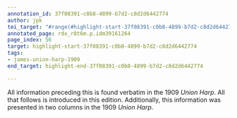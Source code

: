 ```yaml
---
annotation_id: 37f08391-c0b8-4899-b7d2-c8d2d6442774
author: jpk
tei_target: "#range(#highlight-start-37f08391-c0b8-4899-b7d2-c8d2d6442774, #highlight-end-37f08391-c0b8-4899-b7d2-c8d2d6442774)"
annotated_page: rdx_r8t6m.p.idm39161264
page_index: 56
target: highlight-start-37f08391-c0b8-4899-b7d2-c8d2d6442774
tags:
- james-union-harp-1909
end_target: highlight-end-37f08391-c0b8-4899-b7d2-c8d2d6442774

---
```

All information preceding this is found verbatim in the 1909 *Union Harp*.  All that follows is introduced in this edition.  Additionally, this information was presented in two columns in the 1909 *Union Harp*.